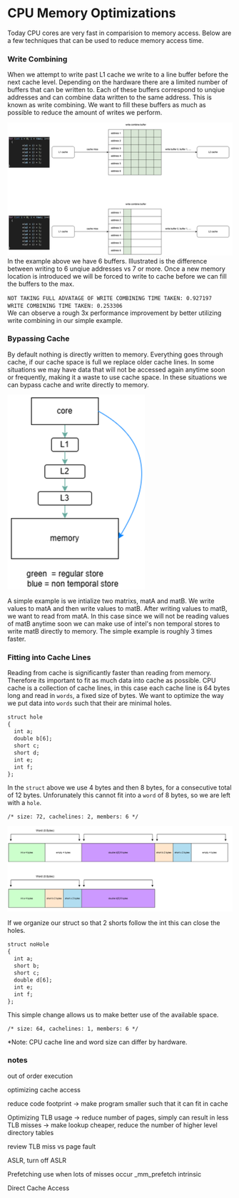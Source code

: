 # CPU Memory Optimizations
Today CPU cores are very fast in comparision to memory access. Below are a few techniques that can be used to reduce memory access time.
### Write Combining
When we attempt to write past L1 cache we write to a line buffer before the next cache level. Depending on the hardware there are a limited number of buffers that can be written to. Each of these buffers correspond to unqiue addresses and can combine data written to the same address. This is known as write combining. We want to fill these buffers as much as possible to reduce the amount of writes we perform.

![Write Combine Buffer](./images/WCB.png)
In the example above we have 6 buffers. Illustrated is the difference between writing to 6 unqiue addresses vs 7 or more. Once a new memory location is introduced we will be forced to write to cache before we can fill the buffers to the max.

`NOT TAKING FULL ADVATAGE OF WRITE COMBINING TIME TAKEN: 0.927197` <br>
`WRITE COMBINING TIME TAKEN: 0.253306` <br>
We can observe a rough 3x performance improvement by better utilizing write combining in our simple example.

### Bypassing Cache
By default nothing is directly written to memory. Everything goes through cache, if our cache space is full we replace older cache lines. In some situations we may have data that will not be accessed again anytime soon or frequently, making it a waste to use cache space. In these situations we can bypass cache and write directly to memory.

![Non Temporal Store](./images/nonTemporalStore.png)

A simple example is we intialize two matrixs, matA and matB. We write values to matA and then write values to matB. After writing values to matB, we want to read from matA. In this case since we will not be reading values of matB anytime soon we can make use of intel's non temporal stores to write matB directly to memory. The simple example is roughly 3 times faster.

### Fitting into Cache Lines
Reading from cache is significantly faster than reading from memory. Therefore its important to fit as much data into cache as possible. CPU cache is a collection of  cache lines, in this case each cache line is 64 bytes long and read in `words`, a fixed size of bytes. We want to optimize the way we put data into `words` such that their are minimal holes.

```
struct hole
{
  int a;
  double b[6];
  short c;
  short d;
  int e;
  int f;
};
```
In the `struct` above we use 4 bytes and then 8 bytes, for a consecutive total of 12 bytes. Unforunately this cannot fit into a `word` of 8 bytes, so we are left with a `hole`.
```
/* size: 72, cachelines: 2, members: 6 */
```

![Memory Hole](./images/cacheline.png)

If we organize our struct so that 2 shorts follow the int this can close the holes.

```
struct noHole
{
  int a;
  short b;
  short c;
  double d[6];
  int e;
  int f;
};
```

This simple change allows us to make better use of the available space.

```
/* size: 64, cachelines: 1, members: 6 */
```

*Note: CPU cache line and word size can differ by hardware.

### notes
out of order execution


optimizing cache access 


reduce code footprint
-> make program smaller such that it can fit in cache

Optimizing TLB usage
-> reduce number of pages, simply can result in less TLB misses
-> make lookup cheaper, reduce the number of higher level directory tables

review TLB miss vs page fault

ASLR, turn off ASLR

Prefetching
use when lots of misses occur
_mm_prefetch intrinsic

Direct Cache Access

